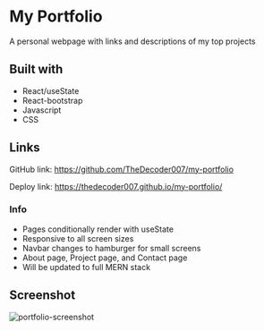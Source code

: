 # My Portfolio
A personal webpage with links and descriptions of my top projects

## Built with
* React/useState
* React-bootstrap
* Javascript
* CSS


## Links
GitHub link: https://github.com/TheDecoder007/my-portfolio

Deploy link: https://thedecoder007.github.io/my-portfolio/

### Info
* Pages conditionally render with useState
* Responsive to all screen sizes
* Navbar changes to hamburger for small screens
* About page, Project page, and Contact page
* Will be updated to full MERN stack 

## Screenshot
![portfolio-screenshot](https://user-images.githubusercontent.com/101135574/184966209-86bda33d-8aea-4866-8bab-655c7c83c0d3.png)
